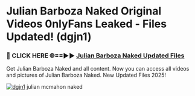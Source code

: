 # Julian Barboza Naked Original Videos 0nlyFans Leaked - Files Updated! (dgjn1)

<h3>🔴 CLICK HERE 🌐==►► <a href="https://tinyurl.com/up5wt9bj" rel="nofollow">Julian Barboza Naked Updated Files</a></h3>

Get Julian Barboza Naked and all content. Now you can access all videos and pictures of Julian Barboza Naked. New Updated Files 2025!

[![dgjn1](https://i.imgur.com/ABiUzMV.gif)](https://tinyurl.com/up5wt9bj)
julian mcmahon naked